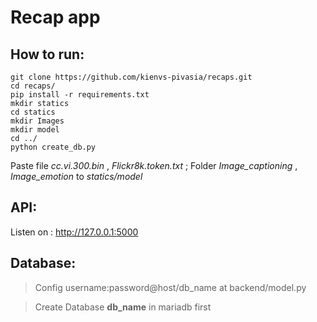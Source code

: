 # Recap app

## How to run:
```
git clone https://github.com/kienvs-pivasia/recaps.git
cd recaps/
pip install -r requirements.txt
mkdir statics
cd statics
mkdir Images
mkdir model
cd ../
python create_db.py
```

Paste file *cc.vi.300.bin* , *Flickr8k.token.txt* ; Folder *Image_captioning* , *Image_emotion* to *statics/model*

## API:

Listen on : http://127.0.0.1:5000

## Database:

> Config username:password@host/db_name at backend/model.py

> Create Database **db_name** in mariadb first
